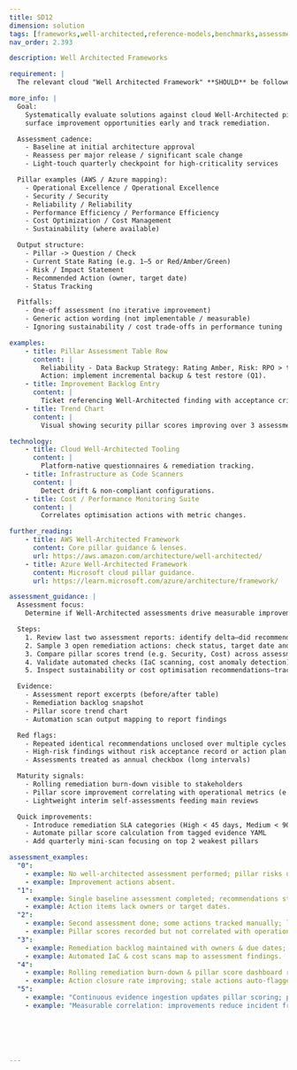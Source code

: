 ```yaml
---
title: SD12
dimension: solution
tags: [frameworks,well-architected,reference-models,benchmarks,assessment,consistency,quality,continuous-improvement,evaluation,pillars]
nav_order: 2.393

description: Well Architected Frameworks

requirement: |
  The relevant cloud "Well Architected Framework" **SHOULD** be followed, and the solutions assessed against it. AWS | Azure (Note there are overlaps with the Engineering Software Quality Framework; ensure a consistent response and do not repeat assessments)

more_info: |
  Goal:
    Systematically evaluate solutions against cloud Well-Architected pillars to
    surface improvement opportunities early and track remediation.

  Assessment cadence:
    - Baseline at initial architecture approval
    - Reassess per major release / significant scale change
    - Light-touch quarterly checkpoint for high-criticality services

  Pillar examples (AWS / Azure mapping):
    - Operational Excellence / Operational Excellence
    - Security / Security
    - Reliability / Reliability
    - Performance Efficiency / Performance Efficiency
    - Cost Optimization / Cost Management
    - Sustainability (where available)

  Output structure:
    - Pillar -> Question / Check
    - Current State Rating (e.g. 1–5 or Red/Amber/Green)
    - Risk / Impact Statement
    - Recommended Action (owner, target date)
    - Status Tracking

  Pitfalls:
    - One-off assessment (no iterative improvement)
    - Generic action wording (not implementable / measurable)
    - Ignoring sustainability / cost trade-offs in performance tuning

examples: 
    - title: Pillar Assessment Table Row
      content: |
        Reliability - Data Backup Strategy: Rating Amber, Risk: RPO > target,
        Action: implement incremental backup & test restore (Q1).
    - title: Improvement Backlog Entry
      content: |
        Ticket referencing Well-Architected finding with acceptance criteria.
    - title: Trend Chart
      content: |
        Visual showing security pillar scores improving over 3 assessments.

technology:
    - title: Cloud Well-Architected Tooling
      content: |
        Platform-native questionnaires & remediation tracking.
    - title: Infrastructure as Code Scanners
      content: |
        Detect drift & non-compliant configurations.
    - title: Cost / Performance Monitoring Suite
      content: |
        Correlates optimisation actions with metric changes.

further_reading:
    - title: AWS Well-Architected Framework
      content: Core pillar guidance & lenses.
      url: https://aws.amazon.com/architecture/well-architected/
    - title: Azure Well-Architected Framework
      content: Microsoft cloud pillar guidance.
      url: https://learn.microsoft.com/azure/architecture/framework/

assessment_guidance: |
  Assessment focus:
    Determine if Well-Architected assessments drive measurable improvement and are integrated into delivery cadence.

  Steps:
    1. Review last two assessment reports: identify delta—did recommendations translate into tracked backlog items with owners?
    2. Sample 3 open remediation actions: check status, target date and progress evidence.
    3. Compare pillar scores trend (e.g. Security, Cost) across assessments—look for stagnation without rationale.
    4. Validate automated checks (IaC scanning, cost anomaly detection) align to identified risks in reports.
    5. Inspect sustainability or cost optimisation recommendations—trace at least one to implemented change & metric shift.

  Evidence:
    - Assessment report excerpts (before/after table)
    - Remediation backlog snapshot
    - Pillar score trend chart
    - Automation scan output mapping to report findings

  Red flags:
    - Repeated identical recommendations unclosed over multiple cycles
    - High-risk findings without risk acceptance record or action plan
    - Assessments treated as annual checkbox (long intervals)

  Maturity signals:
    - Rolling remediation burn-down visible to stakeholders
    - Pillar score improvement correlating with operational metrics (e.g. reduced incidents)
    - Lightweight interim self-assessments feeding main reviews

  Quick improvements:
    - Introduce remediation SLA categories (High < 45 days, Medium < 90)
    - Automate pillar score calculation from tagged evidence YAML
    - Add quarterly mini-scan focusing on top 2 weakest pillars

assessment_examples:
  "0":
    - example: No well-architected assessment performed; pillar risks unknown.
    - example: Improvement actions absent.
  "1":
    - example: Single baseline assessment completed; recommendations stored in static document.
    - example: Action items lack owners or target dates.
  "2":
    - example: Second assessment done; some actions tracked manually; limited trend visibility.
    - example: Pillar scores recorded but not correlated with operational metrics.
  "3":
    - example: Remediation backlog maintained with owners & due dates; trend chart shows improving weak pillars.
    - example: Automated IaC & cost scans map to assessment findings.
  "4":
    - example: Rolling remediation burn-down & pillar score dashboard reviewed quarterly; sustainability considerations integrated.
    - example: Action closure rate improving; stale actions auto-flagged.
  "5":
    - example: "Continuous evidence ingestion updates pillar scoring; predictive analytics highlight emerging risk."
    - example: "Measurable correlation: improvements reduce incident frequency / cost anomalies."






---
```

